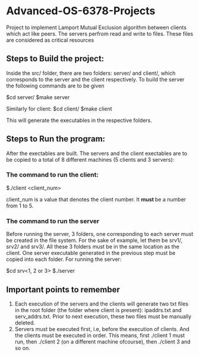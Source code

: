 # Advanced-OS-6378-Projects
Project to implement Lamport Mutual Exclusion algorithm between clients which act like peers. The servers perfrom read and write to files. These files are considered as critical resources


## Steps to Build the project:
Inside the src/ folder, there are two folders: server/ and client/, which corresponds to the server and the client respectively. To build the server the following commands are to be given

$cd server/
$make server

Similarly for client:
$cd client/
$make client

This will generate the executables in the respective folders.


## Steps to Run the program:
After the exectables are built. The servers and the client exectables are to be copied to a total of 8 different machines (5 clients and 3 servers):

### The command to run the client:
$./client <client_num>

client_num is a value that denotes the client number. It <b> must </b> be a number from 1 to 5.

### The command to run the server
Before running the server, 3 folders, one corresponding to each server must be created in the file system. For the sake of example, let them be srv1/, srv2/ and srv3/. All these 3 folders must be in the same location as the client. One server executable generated in the previous step must be copied into each folder.
For running the server:

$cd srv<1, 2 or 3>
$./server

## Important points to remember

1. Each execution of the servers and the clients will generate two txt files in the root folder (the folder where client is present): ipaddrs.txt and serv_addrs.txt. Prior to next execution, these two files must be manually deleted.
2. Servers must be executed first, i.e, before the execution of clients. And the clients must be executed in order. This means, first ./client 1 must run, then ./client 2 (on a different machine ofcourse), then ./client 3 and so on.
